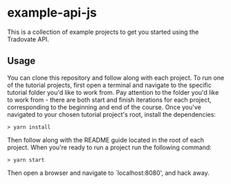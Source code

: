 # example-api-js

This is a collection of example projects to get you started using the Tradovate API.

## Usage

You can clone this repository and follow along with each project. To run one of the tutorial projects,
first open a terminal and navigate to the specific tutorial folder you'd like to work from. Pay attention to the folder
you'd like to work from - there are both start and finish iterations for each project, corresponding to the beginning and 
end of the course. Once you've navigated to your chosen tutorial project's root, install the dependencies:

```
> yarn install
```

Then follow along with the README guide located in the root of each project. When you're ready to run
a project run the following command:

```
> yarn start
```

Then open a browser and navigate to `localhost:8080', and hack away. 